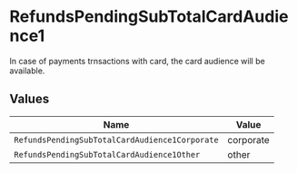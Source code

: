 # RefundsPendingSubTotalCardAudience1

In case of payments trnsactions with card, the card audience will be available.


## Values

| Name                                           | Value                                          |
| ---------------------------------------------- | ---------------------------------------------- |
| `RefundsPendingSubTotalCardAudience1Corporate` | corporate                                      |
| `RefundsPendingSubTotalCardAudience1Other`     | other                                          |